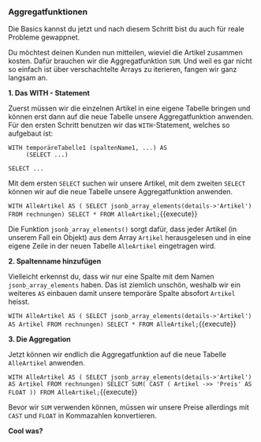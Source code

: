 ### Aggregatfunktionen
Die Basics kannst du jetzt und nach diesem Schritt bist du auch für reale Probleme gewappnet.

Du möchtest deinen Kunden nun mitteilen, wieviel die Artikel zusammen kosten.
Dafür brauchen wir die Aggregatfunktion `SUM`. Und weil es gar nicht so einfach ist über verschachtelte Arrays zu iterieren, fangen wir ganz langsam an.

__1. Das WITH - Statement__

Zuerst müssen wir die einzelnen Artikel in eine eigene Tabelle bringen und können erst dann auf die neue Tabelle unsere Aggregatfunktion anwenden.
Für den ersten Schritt benutzen wir das `WITH`-Statement, welches so aufgebaut ist:
```
WITH temporäreTabelle1 (spaltenName1, ...) AS
     (SELECT ...)
     
SELECT ...
```
Mit dem ersten `SELECT` suchen wir unsere Artikel, mit dem zweiten `SELECT` können wir auf die neue Tabelle unsere Aggregatfunktion anwenden.

`WITH AlleArtikel AS ( SELECT jsonb_array_elements(details->'Artikel') FROM rechnungen)
SELECT * FROM AlleArtikel;`{{execute}}

Die Funktion `jsonb_array_elements()` sorgt dafür, dass jeder Artikel (in unserem Fall ein Objekt) aus dem Array `Artikel` herausgelesen und in eine eigene Zeile in der neuen Tabelle `AlleArtikel` eingetragen wird.  

__2. Spaltenname hinzufügen__

Vielleicht erkennst du, dass wir nur eine Spalte mit dem Namen `jsonb_array_elements` haben. Das ist ziemlich unschön, weshalb wir ein weiteres `AS` einbauen damit unsere temporäre Spalte absofort `Artikel` heisst.

`WITH AlleArtikel AS ( SELECT jsonb_array_elements(details->'Artikel') AS Artikel FROM rechnungen)
SELECT * FROM AlleArtikel;`{{execute}}

__3. Die Aggregation__

Jetzt können wir endlich die Aggregatfunktion auf die neue Tabelle `AlleArtikel` anwenden.

`WITH AlleArtikel AS ( SELECT jsonb_array_elements(details->'Artikel') AS Artikel FROM rechnungen)
SELECT SUM( CAST ( Artikel ->> 'Preis' AS FLOAT )) FROM AlleArtikel;`{{execute}}

Bevor wir `SUM` verwenden können, müssen wir unsere Preise allerdings mit `CAST` und `FLOAT` in Kommazahlen konvertieren.

__Cool was?__
